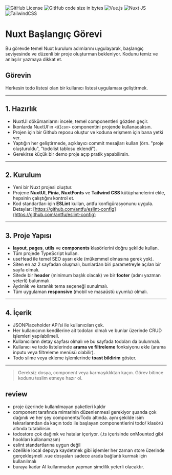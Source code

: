 ![GitHub License](https://img.shields.io/github/license/goktugilker/User-Todo?style=plastic)
![GitHub code size in bytes](https://img.shields.io/github/languages/code-size/goktugilker/User-Todo?style=plastic&color=FF0000)
![Vue.js](https://img.shields.io/badge/vue.js-%2335495e.svg?style=plastic&logo=vuedotjs&logoColor=%234FC08D)
![Nuxt JS](https://img.shields.io/badge/Nuxt-002E3B?style=plastic&logo=nuxt.js&logoColor=#00DC82)
![TailwindCSS](https://img.shields.io/badge/tailwindcss-%2338B2AC.svg?style=plastic&logo=tailwind-css&logoColor=white)

# Nuxt Başlangıç Görevi

Bu görevde temel Nuxt kurulum adımlarını uygulayarak, başlangıç seviyesinde ve düzenli bir proje oluşturman bekleniyor. Kodunu temiz ve anlaşılır yazmaya dikkat et.

## Görevin

Herkesin todo listesi olan bir kullanıcı listesi uygulaması geliştirmek.

---

## 1. Hazırlık

* NuxtUI dökümanlarını incele, temel componentleri gözden geçir.
* İkonlarda NuxtUI'ın `<UIcon>` componentini projende kullanacaksın.
* Projen için bir Github reposu oluştur ve koduna erişmem için bana yetki ver.
* Yaptığın her geliştirmede, açıklayıcı commit mesajları kullan (örn. "proje oluşturuldu", "todolist tablosu eklendi").
* Gerekirse küçük bir demo proje açıp pratik yapabilirsin.

---

## 2. Kurulum

* Yeni bir Nuxt projesi oluştur.
* Projene **NuxtUI**, **Pinia**, **NuxtFonts** ve **Tailwind CSS** kütüphanelerini ekle, hepsinin çalıştığını kontrol et.
* Kod standartları için **ESLint** kullan, antfu konfigürasyonunu uygula.
  Detaylar: [https://github.com/antfu/eslint-config](https://github.com/antfu/eslint-config)

---

## 3. Proje Yapısı

* **layout**, **pages**, **utils** ve **components** klasörlerini doğru şekilde kullan.
* Tüm projede TypeScript kullan.
* useHead ile temel SEO ayarı ekle (mükemmel olmasına gerek yok).
* Siten en az 2 sayfadan oluşmalı, bunlardan biri parametreyle açılan bir sayfa olmalı.
* Sitede bir **header** (minimum başlık olacak) ve bir **footer** (adını yazman yeterli) bulunmalı.
* Aydınlık ve karanlık tema seçeneği sunulmalı.
* Tüm uygulaman **responsive** (mobil ve masaüstü uyumlu) olmalı.

---

## 4. İçerik

* JSONPlaceholder API’si ile kullanıcıları çek.
* Her kullanıcının kendilerine ait todoları olmalı ve bunlar üzerinde CRUD işlemleri yapılabilmeli.
* Kullanıcıların detay sayfası olmalı ve bu sayfada todoları da bulunmalı.
* Kullanıcı ve todo listelerinde **arama ve filtreleme** fonksiyonu ekle (arama inputu veya filtreleme menüsü olabilir).
* Todo silme veya ekleme işlemlerinde **toast bildirim** göster.

---

> Gereksiz dosya, component veya karmaşıklıktan kaçın. Görev bitince kodunu teslim etmeye hazır ol.

## review

* proje üzerinde kullanılmayan paketleri kaldır
* component tarafında mimarinin düzenlenmesi gerekiyor şuanda çok dağınık ve her şey components/Todo altında. aynı şekilde isim tekrarlarından da kaçın todo ile başlayan componentlerini todo/ klasörü altında tutabilirsin.
* todostore çok dağınık ve hatalar içeriyor. (.ts içerisinde onMounted gibi hookları kullanamzsın)
* eslint standartlarına uygun değil
* özellikle local depoya kaydetmek gibi işlemler her zaman store üzerinde gerçekleşmeli .vue dosyaları sadece arada bağlantı kurmak için kullanılmalı
* buraya kadar AI kullanmadan yapman şimdilik yeterli olacaktır.
